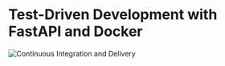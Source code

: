 # Test-Driven Development with FastAPI and Docker

![Continuous Integration and Delivery](https://github.com/samoei/text-summariser/actions/workflows/Continuous%20Integration%20and%20Delivery/badge.svg?branch=main)